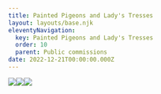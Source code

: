```yaml
---
title: Painted Pigeons and Lady's Tresses
layout: layouts/base.njk
eleventyNavigation:
  key: Painted Pigeons and Lady's Tresses
  order: 10
  parent: Public commissions
date: 2022-12-21T00:00:00.000Z
---
```

![](https://s3.eu-west-1.amazonaws.com/jessicaakerman.com/50%25Postcard+print.jpg)![](https://s3.eu-west-1.amazonaws.com/jessicaakerman.com/IMG_20190901_170509_541.jpg)![](https://s3.eu-west-1.amazonaws.com/jessicaakerman.com/LadysTressesPaintedPigeonsCollection-web.jpg)
